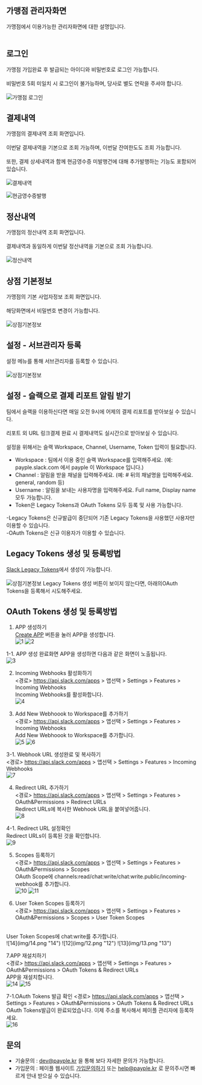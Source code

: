 ## 가맹점 관리자화면  
가맹점에서 이용가능한 관리자화면에 대한 설명입니다.<br><br>

## 로그인 
가맹점 가입완료 후 발급되는 아이디와 비밀번호로 로그인 가능합니다.<br><br>
비밀번호 5회 미일치 시 로그인이 불가능하며, 당사로 별도 연락을 주셔야 합니다.<br><br>
![가맹점 로그인](img/login.png "가맹점 로그인")

## 결제내역  
가맹점의 결제내역 조회 화면입니다.<br><br>
이번달 결제내역을 기본으로 조회 가능하며, 이번달 잔여한도도 조회 가능합니다.<br><br>
또한, 결제 상세내역과 함께 현금영수증 미발행건에 대해 추가발행하는 기능도 포함되어 있습니다.<br><br>
![결제내역](img/paymentlist.png "결제내역")

![현금영수증발행](img/tax.png "현금영수증발행")

## 정산내역  
가맹점의 정산내역 조회 화면입니다.<br><br>
결제내역과 동일하게 이번달 정산내역을 기본으로 조회 가능합니다.<br><br>
![정산내역](img/accountlist.png "정산내역")

## 상점 기본정보   
가맹점의 기본 사업자정보 조회 화면입니다.<br><br>
해당화면에서 비밀번호 변경이 가능합니다.<br><br>
![상점기본정보](img/info.png "상점기본정보")

## 설정 - 서브관리자 등록 
설정 메뉴를 통해 서브관리자를 등록할 수 있습니다.<br><br>
![상점기본정보](img/info.png "상점기본정보")


## 설정 - 슬랙으로 결제 리포트 알림 받기 
팀에서 슬랙을 이용하신다면 매일 오전 9시에 어제의 결제 리포트를 받아보실 수 있습니다.<br><br>
리포트 외 URL 링크결제 완료 시 결제내역도 실시간으로 받아보실 수 있습니다.<br><br>
설정을 위해서는 슬랙 Workspace, Channel, Username, Token 입력이 필요합니다.<br>
* Workspace : 팀에서 이용 중인 슬랙 Workspace를 입력해주세요. (예: payple.slack.com 에서 payple 이 Workspace 입니다.)<br>
* Channel : 알림을 받을 채널을 입력해주세요. (예: # 뒤의 채널명을 입력해주세요. general, random 등)<br>
* Username : 알림을 보내는 사용자명을 입력해주세요. Full name, Display name 모두 가능합니다.<br>
* Token은 Legacy Tokens과 OAuth Tokens 모두 등록 및 사용 가능합니다.

-Legacy Tokens은 신규발급이 중단되어 기존 Legacy Tokens을 사용했던 사용자만 이용할 수 있습니다.<br>
-OAuth Tokens은 신규 이용자가 이용할 수 있습니다.


## Legacy Tokens 생성 및 등록방법
[Slack Legacy Tokens](https://api.slack.com/custom-integrations/legacy-tokens)에서 생성이 가능합니다.<br><br> 
![상점기본정보](img/info.png "상점기본정보")
Legacy Tokens 생성 버튼이 보이지 않는다면, 아래의OAuth Tokens을 등록해서 시도해주세요.


## OAuth Tokens 생성 및 등록방법
1. APP 생성하기<br>
[Create APP](https://api.slack.com/apps) 버튼을 눌러 APP을 생성합니다.<br>
![1](img/1.png "1")
![2](img/2.png "2")

1-1. APP 생성 완료화면
APP을 생성하면 다음과 같은 화면이 노출됩니다.<br>
![3](img/3.png "3")

2. Incoming Webhooks 활성화하기<br>
<경로> https://api.slack.com/apps > 앱선택 > Settings > Features > Incoming Webhooks<br>
Incoming Webhooks를 활성화합니다.<br>
![4](img/4.png "4")

3. Add New Webhoook to Workspace를 추가하기<br>
<경로> https://api.slack.com/apps > 앱선택 > Settings > Features > Incoming Webhooks<br>
Add New Webhoook to Workspace를 추가합니다.<br>
![5](img/5.png "5")
![6](img/6.png "6")

3-1. Webhook URL 생성완료 및 복사하기<br>
<경로> https://api.slack.com/apps > 앱선택 > Settings > Features > Incoming Webhooks <br>
![7](img/7.png "7")

4. Redirect URL 추가하기<br>
<경로> https://api.slack.com/apps > 앱선택 > Settings > Features > OAuth&Permissions > Redirect URLs<br>
Redirect URLs에 복사한 Webhook URL을 붙여넣어줍니다.<br>
![8](img/8.png "8")

4-1. Redirect URL 설정확인<br>
Redirect URLs이 등록된 것을 확인합니다.<br>
![9](img/9.png "9")

5. Scopes 등록하기<br>
<경로> https://api.slack.com/apps > 앱선택 > Settings > Features > OAuth&Permissions > Scopes<br>
OAuth Scope에 channels:read/chat:write/chat:write.public/incoming-webhook를 추가합니다.<br>
![10](img/10.png "10")
![11](img/11.png "11")

6. User Token Scopes 등록하기<br>
<경로> https://api.slack.com/apps > 앱선택 > Settings > Features > OAuth&Permissions > Scopes > User Token Scopes
<br>
User Token Scopes에 chat:write를 추가합니다.<br>
![14](img/14.png "14")
![12](img/12.png "12")
![13](img/13.png "13")

7.APP 재설치하기<br>
<경로> https://api.slack.com/apps > 앱선택 > Settings > Features > OAuth&Permissions > OAuth Tokens & Redirect URLs
<br>
APP을 재설치합니다.<br>
![14](img/14.png "14")
![15](img/15.png "15")

7-1.OAuth Tokens 발급 확인
<경로> https://api.slack.com/apps > 앱선택 > Settings > Features > OAuth&Permissions > OAuth Tokens & Redirect URLs
<br>
OAuth Tokens발급이 완료되었습니다. 이제 주소를 복사해서 페이플 관리자에 등록하세요.<br>
![16](img/16.png "16")


## 문의  
* 기술문의 : dev@payple.kr 을 통해 보다 자세한 문의가 가능합니다.
* 가입문의 : 페이플 웹사이트 [가입문의하기](https://www.payple.kr) 또는 help@payple.kr 로 문의주시면 빠르게 안내 받으실 수 있습니다. 
